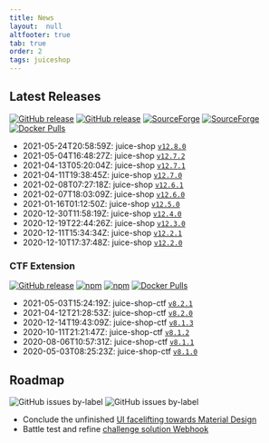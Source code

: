 ```yaml
---
title: News
layout:  null
altfooter: true
tab: true
order: 2
tags: juiceshop
---
```


## Latest Releases

[![GitHub release](https://img.shields.io/github/release/bkimminich/juice-shop.svg)](https://github.com/bkimminich/juice-shop/releases/latest)
[![GitHub release](https://img.shields.io/github/downloads/bkimminich/juice-shop/total.svg)](https://github.com/bkimminich/juice-shop/releases/latest)
[![SourceForge](https://img.shields.io/sourceforge/dm/juice-shop?label=sourceforge%20downloads)](https://sourceforge.net/projects/juice-shop/)
[![SourceForge](https://img.shields.io/sourceforge/dt/juice-shop?label=sourceforge%20downloads)](https://sourceforge.net/projects/juice-shop/)
[![Docker Pulls](https://img.shields.io/docker/pulls/bkimminich/juice-shop.svg)](https://hub.docker.com/r/bkimminich/juice-shop)

<!-- next:juice-shop -->
* 2021-05-24T20:58:59Z: juice-shop [`v12.8.0`](https://github.com/bkimminich/juice-shop/releases/tag/v12.8.0)
* 2021-05-04T16:48:27Z: juice-shop [`v12.7.2`](https://github.com/bkimminich/juice-shop/releases/tag/v12.7.2)
* 2021-04-13T05:20:04Z: juice-shop [`v12.7.1`](https://github.com/bkimminich/juice-shop/releases/tag/v12.7.1)
* 2021-04-11T19:38:45Z: juice-shop [`v12.7.0`](https://github.com/bkimminich/juice-shop/releases/tag/v12.7.0)
* 2021-02-08T07:27:18Z: juice-shop [`v12.6.1`](https://github.com/bkimminich/juice-shop/releases/tag/v12.6.1)
* 2021-02-07T18:03:09Z: juice-shop [`v12.6.0`](https://github.com/bkimminich/juice-shop/releases/tag/v12.6.0)
* 2021-01-16T01:12:50Z: juice-shop
  [`v12.5.0`](https://github.com/bkimminich/juice-shop/releases/tag/v12.5.0)
* 2020-12-30T11:58:19Z: juice-shop
  [`v12.4.0`](https://github.com/bkimminich/juice-shop/releases/tag/v12.4.0)
* 2020-12-19T22:44:26Z: juice-shop
  [`v12.3.0`](https://github.com/bkimminich/juice-shop/releases/tag/v12.3.0)
* 2020-12-11T15:34:34Z: juice-shop
  [`v12.2.1`](https://github.com/bkimminich/juice-shop/releases/tag/v12.2.1)
* 2020-12-10T17:37:48Z: juice-shop
  [`v12.2.0`](https://github.com/bkimminich/juice-shop/releases/tag/v12.2.0)

### CTF Extension

[![GitHub release](https://img.shields.io/github/release/bkimminich/juice-shop-ctf.svg)](https://github.com/bkimminich/juice-shop-ctf/releases/latest)
[![npm](https://img.shields.io/npm/dm/juice-shop-ctf-cli.svg)](https://www.npmjs.com/package/juice-shop-ctf-cli)
[![npm](https://img.shields.io/npm/dt/juice-shop-ctf-cli.svg)](https://www.npmjs.com/package/juice-shop-ctf-cli)
[![Docker Pulls](https://img.shields.io/docker/pulls/bkimminich/juice-shop-ctf.svg)](https://hub.docker.com/r/bkimminich/juice-shop-ctf)

<!-- next:juice-shop-ctf -->
* 2021-05-03T15:24:19Z: juice-shop-ctf [`v8.2.1`](https://github.com/bkimminich/juice-shop-ctf/releases/tag/v8.2.1)
* 2021-04-12T21:28:53Z: juice-shop-ctf [`v8.2.0`](https://github.com/bkimminich/juice-shop-ctf/releases/tag/v8.2.0)
* 2020-12-14T19:43:09Z: juice-shop-ctf
  [`v8.1.3`](https://github.com/bkimminich/juice-shop-ctf/releases/tag/v8.1.3)
* 2020-10-11T21:21:47Z: juice-shop-ctf
  [`v8.1.2`](https://github.com/bkimminich/juice-shop-ctf/releases/tag/v8.1.2)
* 2020-08-06T10:57:31Z: juice-shop-ctf
  [`v8.1.1`](https://github.com/bkimminich/juice-shop-ctf/releases/tag/v8.1.1)
* 2020-05-03T08:25:23Z: juice-shop-ctf
  [`v8.1.0`](https://github.com/bkimminich/juice-shop-ctf/releases/tag/v8.1.0)

## Roadmap

![GitHub issues by-label](https://img.shields.io/github/issues/bkimminich/juice-shop/help%20wanted.svg)
![GitHub issues by-label](https://img.shields.io/github/issues/bkimminich/juice-shop/good%20first%20issue.svg)


* Conclude the unfinished
  [UI facelifting towards Material Design](https://github.com/bkimminich/juice-shop/issues/1276)
* Battle test and refine
  [challenge solution Webhook](https://github.com/bkimminich/pwning-juice-shop/blob/develop/appendix/integration.md#challenge-solution-webhook)

